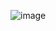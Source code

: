 ![image](https://user-images.githubusercontent.com/100158318/211846746-c2d73f3a-da97-441d-8ecc-d95030ce353f.png)
